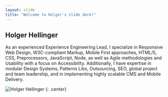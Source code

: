 ```yaml
---
layout: slide
title: "Welcome to Holger's slide deck!"
---
```


## Holger Hellinger

As an experienced Experience Engineering Lead, I specialize in Responsive Web Design, W3C-compliant Markup, Mobile First approaches, HTML/5, CSS, Preprocessors, JavaScript, Node, as well as Agile methodologies and Usability with a focus on Accessibility. Additionally, I have expertise in modular Design Systems, Patterns Libs, Outsourcing, SEO, global project and team leadership, and in implementing highly scalable CMS and Mobile Delivery.

![Holger Hellinger](https://www.holger-hellinger.de/assets/images/HolgerHellinger320.png)
{: .center}
